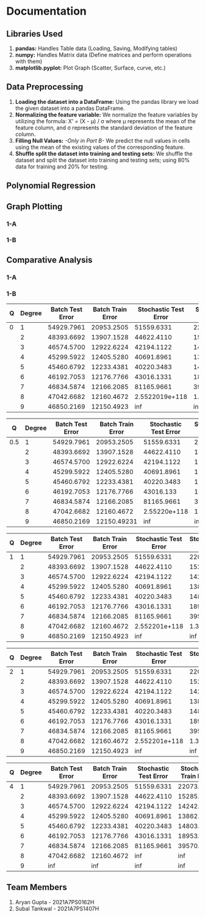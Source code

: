 # Documentation

## Libraries Used

  1. **pandas:** Handles Table data (Loading, Saving, Modifying tables)
  2. **numpy:** Handles Matrix data (Define matrices and perform operations with them)
  3. **matplotlib.pyplot:** Plot Graph (Scatter, Surface, curve, etc.)

## Data Preprocessing

  1. **Loading the dataset into a DataFrame:** Using the pandas library we load the given dataset into a pandas DataFrame.
  2. **Normalizing the feature variable:** We normalize the feature variables by utilizing the formula: X’ = (X - μ) / σ where μ represents the mean of the feature column, and σ represents the standard deviation of the feature column.
  3. **Filling Null Values:** *-Only in Part B-* We predict the null values in cells using the mean of the existing values of the corresponding feature.
  4. **Shuffle split the dataset into training and testing sets:** We shuffle the dataset and split the dataset into training and testing sets; using 80% data for training and 20% for testing.
  
## Polynomial Regression

## Graph Plotting

### 1-A



### 1-B

## Comparative Analysis

### 1-A

### 1-B

| Q | Degree | Batch Test Error | Batch Train Error | Stochastic Test Error | Stochastic Train Error |
|----|----|------|---|---|---|
|0   |  1  | 54929.7961     | 20953.2505  | 51559.6331  | 22073.3716  |
|    |  2  | 48393.6692     | 13907.1528  | 44622.4110  | 15285.5285  |
|    |  3  | 46574.5700     | 12922.6224  | 42194.1122  | 14242.0322  |
|    |  4  | 45299.5922     | 12405.5280  | 40691.8961  | 13862.1792  |
|    |  5  | 45460.6792     | 12233.4381  | 40220.3483  | 14803.3771  |
|    |  6  | 46192.7053     | 12176.7766  | 43016.1331  | 18953.8453  |
|    |  7  | 46834.5874     | 12166.2085  | 81165.9661  | 39570.2850  |
|    |  8  | 47042.6682     | 12160.4672  | 2.5522019e+118  | 1.3328255e+118  |
|    |  9  | 46850.2169     |12150.4923  | inf  | inf  |


| Q | Degree | Batch Test Error | Batch Train Error | Stochastic Test Error | Stochastic Train Error |
|----|----|------|---|---|---|
|0.5 |  1  | 54929.7961     | 20953.2505  | 51559.6331  | 22073.3716  |
|    |  2  | 48393.6692     | 13907.1528  | 44622.4110  | 15285.5285  |
|    |  3  | 46574.5700     | 12922.6224  | 42194.1122  | 14242.0322  |
|    |  4  | 45299.5922     | 12405.5280  | 40691.8961  | 13862.1792  |
|    |  5  | 45460.6792     | 12233.4381  | 40220.3483  | 14803.3771  |
|    |  6  | 46192.7053     | 12176.7766  | 43016.133  | 18953.8453  |
|    |  7  | 46834.5874     | 12166.2085  | 81165.9661  | 39570.2850  |
|    |  8  | 47042.6682     | 12160.4672  | 2.55220e+118  | 1.332825e+118  |
|    |  9  |  46850.2169    | 12150.49231  | inf  | inf  |

| Q | Degree | Batch Test Error | Batch Train Error | Stochastic Test Error | Stochastic Train Error |
|----|----|------|---|---|---|
|1   |  1  | 54929.7961     | 20953.2505  | 51559.6331  | 22073.3716  |
|    |  2  |  48393.6692    | 13907.1528  | 44622.4110  | 15285.5285  |
|    |  3  | 46574.5700     | 12922.6224  | 42194.1122  | 14242.0322  |
|    |  4  | 45299.5922     | 12405.5280  | 40691.8961  | 13862.1792  |
|    |  5  | 45460.6792     | 12233.4381  | 40220.3483  | 14803.3771  |
|    |  6  | 46192.7053     | 12176.7766  | 43016.1331  | 18953.8453  |
|    |  7  |  46834.5874    | 12166.2085  | 81165.9661  | 39570.2850 |
|    |  8  | 47042.6682     | 12160.4672  | 2.552201e+118  | 1.332825e+118  |
|    |  9  | 46850.2169     | 12150.4923  | inf  | inf  |

| Q | Degree | Batch Test Error | Batch Train Error | Stochastic Test Error | Stochastic Train Error |
|----|----|------|---|---|---|
|2   |  1  | 54929.7961     | 20953.2505  | 51559.6331  | 22073.3716  |
|    |  2  |  48393.6692    | 13907.1528  | 44622.4110  | 15285.5285  |
|    |  3  | 46574.5700     | 12922.6224  | 42194.1122  | 14242.0322  |
|    |  4  | 45299.5922     | 12405.5280  | 40691.8961  | 13862.1792  |
|    |  5  |  45460.6792    | 12233.4381  | 40220.3483  | 14803.3771  |
|    |  6  |  46192.7053    | 12176.7766  | 43016.1331  | 18953.8453  |
|    |  7  | 46834.5874     | 12166.2085  | 81165.9661  | 39570.2850  |
|    |  8  |  47042.6682    | 12160.4672  | 2.552201e+118  | 1.332825e+118  |
|    |  9  | 46850.2169     | 12150.4923  | inf  | inf  |


| Q | Degree | Batch Test Error | Batch Train Error | Stochastic Test Error | Stochastic Train Error |
|----|----|------|---|---|---|
|4   |  1  |  54929.7961    | 20953.2505  | 51559.6331  | 22073.3716  |
|    |  2  |  48393.6692    | 13907.1528  | 44622.4110  | 15285.5285  |
|    |  3  | 46574.5700     | 12922.6224  | 42194.1122  | 14242.0322  |
|    |  4  |  45299.5922    | 12405.5280  | 40691.8961  | 13862.1792  |
|    |  5  | 45460.6792     | 12233.4381  | 40220.3483  | 14803.3771  |
|    |  6  | 46192.7053     | 12176.7766  | 43016.1331  | 18953.8453  |
|    |  7  | 46834.5874     | 12166.2085  | 81165.9661  | 39570.2850  |
|    |  8  | 47042.6682     | 12160.4672  |inf  | inf  |
|    |  9  |  inf    | inf  | inf  | inf  |



## Team Members

 1. Aryan Gupta - 2021A7PS0162H
 2. Subal Tankwal - 2021A7PS1407H